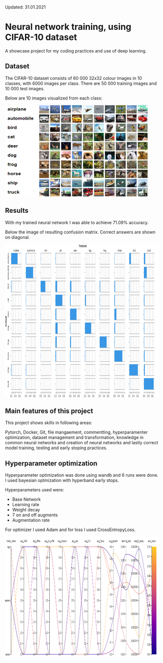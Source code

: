 Updated: 31.01.2021

# Neural network training, using CIFAR-10 dataset
A showcase project for my coding practices and use of deep learning.

## Dataset
The CIFAR-10 dataset consists of 60 000 32x32 colour images in 10 classes, with 6000 images per class. There are 50 000 training images and 10 000 test images.

Below are 10 images visualized from each class:
<p alling='center'>
<img width="470" height="300" src="readme_images/cifar10_visualization.PNG">
</p>

## Results
With my trained neural network I was able to achieve 71.09% accuracy.

Below the image of resulting confusion matrix. Correct answers are shown on diagonal.

<p alling='center'>
<img width="1000" height="500" src="readme_images/conf_matrix.png">
</p>

## Main features of this project
This project shows skills in following areas:

Pytorch, Docker, Git, file mangaement, commentting, hyperparamenter optimization, dataset management and transformation, knowledge in common neural networks and creation of neural networks and lastly correct model training, testing and early stoping practices.

## Hyperparameter optimization
Hyperparameter optimization was done using wandb and 6 runs were done. I used bayesian optmization with hyperband early stops.

Hyperparameters used were:
- Base Network
- Learning rate
- Weight decay
- 7 on and off augments
- Augmentation rate

For optimizer I used Adam and for loss I used CrossEntropyLoss.

<p alling='center'>
<img width="1000" height="400" src="readme_images/paralel_coords.png">
</p>